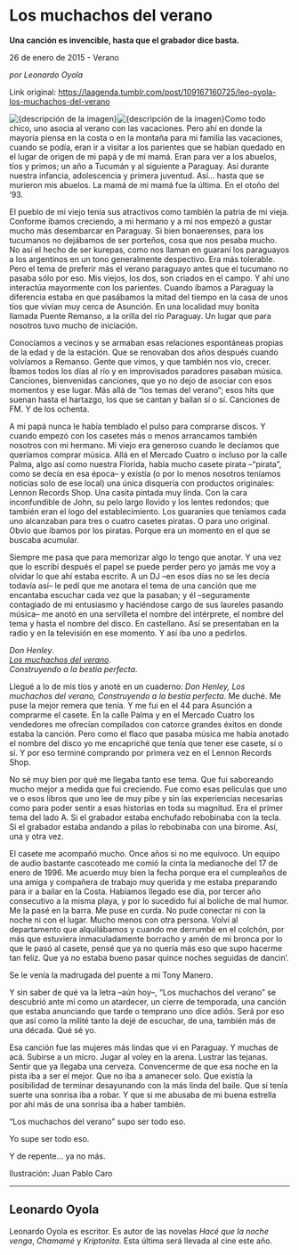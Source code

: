 # Los muchachos del verano

**Una canción es invencible, hasta que el grabador dice basta.**

26 de enero de 2015 - Verano

_por Leonardo Oyola_

Link original: https://laagenda.tumblr.com/post/109167160725/leo-oyola-los-muchachos-del-verano

![{descripción de la imagen}](https://64.media.tumblr.com/52afff1a71bfaf4d2e8f43e1822057e6/tumblr_inline_pk0z32v8bp1t6q87u_500.jpg)![{descripción de la imagen}](https://64.media.tumblr.com/52afff1a71bfaf4d2e8f43e1822057e6/tumblr_inline_pk0z32v8bp1t6q87u_500.jpg)Como todo chico, uno asocia al verano con las vacaciones. Pero ahí en donde la mayoría piensa en la costa o en la montaña para mi familia las vacaciones, cuando se podía, eran ir a visitar a los parientes que se habían quedado en el lugar de origen de mi papá y de mi mamá. Eran para ver a los abuelos, tíos y primos; un año a Tucumán y al siguiente a Paraguay. Así durante nuestra infancia, adolescencia y primera juventud. Así… hasta que se murieron mis abuelos. La mamá de mi mamá fue la última. En el otoño del ‘93.

El pueblo de mi viejo tenía sus atractivos como también la patria de mi vieja. Conforme íbamos creciendo, a mi hermano y a mí nos empezó a gustar mucho más desembarcar en Paraguay. Si bien bonaerenses, para los tucumanos no dejábamos de ser porteños, cosa que nos pesaba mucho. No así el hecho de ser kurepas, como nos llaman en guaraní los paraguayos a los argentinos en un tono generalmente despectivo. Era más tolerable. Pero el tema de preferir más el verano paraguayo antes que el tucumano no pasaba sólo por eso. Mis viejos, los dos, son criados en el campo. Y ahí uno interactúa mayormente con los parientes. Cuando íbamos a Paraguay la diferencia estaba en que pasábamos la mitad del tiempo en la casa de unos tíos que vivían muy cerca de Asunción. En una localidad muy bonita llamada Puente Remanso, a la orilla del río Paraguay. Un lugar que para nosotros tuvo mucho de iniciación.

Conocíamos a vecinos y se armaban esas relaciones espontáneas propias de la edad y de la estación. Que se renovaban dos años después cuando volvíamos a Remanso. Gente que vimos, y que también nos vio, crecer. Íbamos todos los días al río y en improvisados paradores pasaban música. Canciones, bienvenidas canciones, que yo no dejo de asociar con esos momentos y ese lugar. Más allá de “los temas del verano”; esos hits que suenan hasta el hartazgo, los que se cantan y bailan sí o sí. Canciones de FM. Y de los ochenta.

A mi papá nunca le había temblado el pulso para comprarse discos. Y cuando empezó con los casetes más o menos arrancamos también nosotros con mi hermano. Mi viejo era generoso cuando le decíamos que queríamos comprar música. Allá en el Mercado Cuatro o incluso por la calle Palma, algo así como nuestra Florida, había mucho casete pirata –“pirata”, como se decía en esa época– y existía (o por lo menos nosotros teníamos noticias solo de ese local) una única disquería con productos originales: Lennon Records Shop. Una casita pintada muy linda. Con la cara inconfundible de John, su pelo largo llovido y los lentes redondos; que también eran el logo del establecimiento. Los guaraníes que teníamos cada uno alcanzaban para tres o cuatro casetes piratas. O para uno original. Obvio que íbamos por los piratas. Porque era un momento en el que se buscaba acumular.

Siempre me pasa que para memorizar algo lo tengo que anotar. Y una vez que lo escribí después el papel se puede perder pero yo jamás me voy a olvidar lo que ahí estaba escrito. A un DJ –en esos días no se les decía todavía así– le pedí que me anotara el tema de una canción que me encantaba escuchar cada vez que la pasaban; y él –seguramente contagiado de mi entusiasmo y haciéndose cargo de sus laureles pasando música– me anotó en una servilleta el nombre del intérprete, el nombre del tema y hasta el nombre del disco. En castellano. Así se presentaban en la radio y en la televisión en ese momento. Y así iba uno a pedirlos.

*Don Henley*.  
[*Los muchachos del verano*](http://youtu.be/-5usbS-EHjo?list=PL4F9F6A8121363E4C).  
*Construyendo a la bestia perfecta*.

Llegué a lo de mis tíos y anoté en un cuaderno: *Don Henley, Los muchachos del verano, Construyendo a la bestia perfecta*. Me duché. Me puse la mejor remera que tenía. Y me fui en el 44 para Asunción a comprarme el casete. En la calle Palma y en el Mercado Cuatro los vendedores me ofrecían compilados con catorce grandes éxitos en donde estaba la canción. Pero como el flaco que pasaba música me había anotado el nombre del disco yo me encapriché que tenía que tener ese casete, sí o sí. Y por eso terminé comprando por primera vez en el Lennon Records Shop.

No sé muy bien por qué me llegaba tanto ese tema. Que fui saboreando mucho mejor a medida que fui creciendo. Fue como esas películas que uno ve o esos libros que uno lee de muy pibe y sin las experiencias necesarias como para poder sentir a esas historias en toda su magnitud. Era el primer tema del lado A. Si el grabador estaba enchufado rebobinaba con la tecla. Si el grabador estaba andando a pilas lo rebobinaba con una birome. Así, una y otra vez.

El casete me acompañó mucho. Once años si no me equivoco. Un equipo de audio bastante cascoteado me comió la cinta la medianoche del 17 de enero de 1996. Me acuerdo muy bien la fecha porque era el cumpleaños de una amiga y compañera de trabajo muy querida y me estaba preparando para ir a bailar en la Costa. Habíamos llegado ese día, por tercer año consecutivo a la misma playa, y por lo sucedido fui al boliche de mal humor. Me la pasé en la barra. Me puse en curda. No pude conectar ni con la noche ni con el lugar. Mucho menos con otra persona. Volví al departamento que alquilábamos y cuando me derrumbé en el colchón, por más que estuviera inmaculadamente borracho y amén de mi bronca por lo que le pasó al casete, pensé que ya no quería más eso que supo hacerme tan feliz. Que ya no estaba bueno pasar quince noches seguidas de dancin’.

Se le venía la madrugada del puente a mi Tony Manero.

Y sin saber de qué va la letra –aún hoy–, “Los muchachos del verano” se descubrió ante mí como un atardecer, un cierre de temporada, una canción que estaba anunciando que tarde o temprano uno dice adiós. Será por eso que así como la milité tanto la dejé de escuchar, de una, también más de una década. Qué sé yo.

Esa canción fue las mujeres más lindas que vi en Paraguay. Y muchas de acá. Subirse a un micro. Jugar al voley en la arena. Lustrar las tejanas. Sentir que ya llegaba una cerveza. Convencerme de que esa noche en la pista iba a ser el mejor. Que no iba a amanecer solo. Que existía la posibilidad de terminar desayunando con la más linda del baile. Que si tenía suerte una sonrisa iba a robar. Y que si me abusaba de mi buena estrella por ahí más de una sonrisa iba a haber también.

“Los muchachos del verano” supo ser todo eso.

Yo supe ser todo eso.

Y de repente… ya no más.

Ilustración: Juan Pablo Caro



---

Leonardo Oyola
--------------

Leonardo Oyola es escritor. Es autor de las novelas *Hacé que la noche venga*, *Chamamé* y *Kriptonita*. Esta última será llevada al cine este año.

